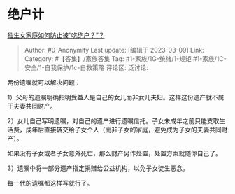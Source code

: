 # 绝户计
[独生女家庭如何防止被“吃绝户？”？](https://www.zhihu.com/question/302878284/answer/2927652907)

> Author: #0-Anonymity
> Last update: [编辑于 2023-03-09]
> Link:
> Category: #【答集】/家族答集
> Tag: #1-家族/1G-统绪/1-规矩 #1-家族/1C-安全/1-自我保护/1c-自救策略
> 评论区:
> 泛讨论:

两份遗嘱就可以解决问题：

1）父母的遗嘱明确指明受益人是自己的女儿而非女儿夫妇。这样这份遗产就不属于夫妻共同财产。

2）女儿自己写明遗嘱，对自己的遗产进行遗嘱信托。子女未成年之前只能支取生活费，成年后直接转交给子女个人（而非子女的家庭，避免成为子女的夫妻共同财产）。

如果没有子女或者子女意外死亡，那么财产另作处置，处置方案就随你自己了。

3）遗嘱中将一部分遗产指定捐赠给公益机构，以免子女徒生恶念。

每一代的遗嘱都这样写就行了。
